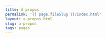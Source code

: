 ```yaml
---
title: À propos
permalink: '{{ page.fileSlug }}/index.html'
layout: a-propos.html
slug: a-propos
tags: pages
---
```



